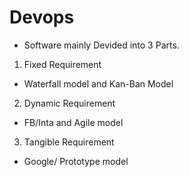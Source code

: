 # Devops
* Software mainly Devided into 3 Parts.

1. Fixed Requirement
- Waterfall model and Kan-Ban Model

2. Dynamic Requirement
- FB/Inta and Agile model

3. Tangible Requirement
- Google/ Prototype model
